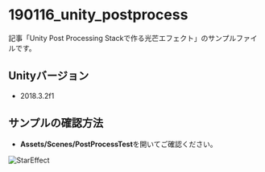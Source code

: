 # 190116_unity_postprocess
記事「Unity Post Processing Stackで作る光芒エフェクト」のサンプルファイルです。

## Unityバージョン
- 2018.3.2f1

## サンプルの確認方法
- **Assets/Scenes/PostProcessTest**を開いてご確認ください。

![StarEffect](https://user-images.githubusercontent.com/4597574/51368982-f7bb3000-1b34-11e9-96b9-fcd5cf03f2c7.png "サンプル")
